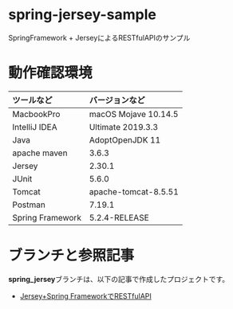 # spring-jersey-sample
SpringFramework + JerseyによるRESTfulAPIのサンプル

# 動作確認環境

|ツールなど|バージョンなど|
|:--|:--|
| MacbookPro |macOS Mojave 10.14.5|
|IntelliJ IDEA |Ultimate 2019.3.3|
|Java |AdoptOpenJDK 11|
|apache maven |3.6.3|
|Jersey|2.30.1|
|JUnit|5.6.0|
|Tomcat|apache-tomcat-8.5.51|
|Postman|7.19.1|
|Spring Framework|5.2.4-RELEASE|

# ブランチと参照記事
**spring_jersey**ブランチは、以下の記事で作成したプロジェクトです。

- [Jersey+Spring FrameworkでRESTfulAPI](https://qiita.com/kasa_le/items/2714f4deac718715f2d2)

